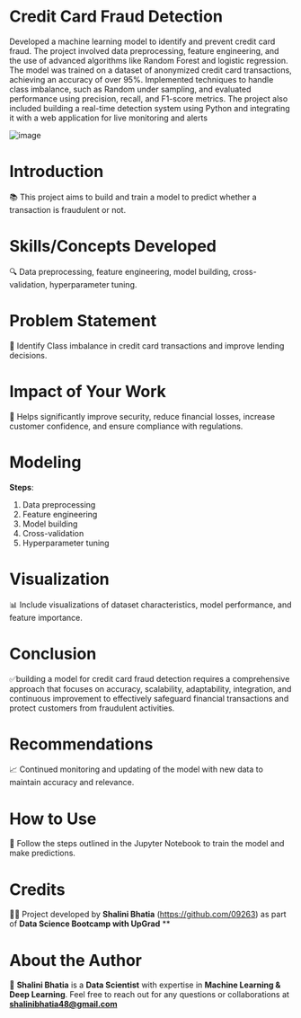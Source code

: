  # **Credit Card Fraud Detection**
  Developed a machine learning model to identify and prevent credit card fraud. The project involved data preprocessing, feature engineering, and the use of advanced algorithms like Random Forest and logistic regression. The model was trained on a dataset of anonymized credit card transactions, achieving an accuracy of over 95%. Implemented techniques to handle class imbalance, such as Random under sampling, and evaluated performance using precision, recall, and F1-score metrics. The project also included building a real-time detection system using Python and integrating it with a web application for live monitoring and alerts                                                                                                       

![image](https://github.com/09263/Credit_Card_-Fraud_detection/assets/145003524/8954a7fc-604c-4080-bcd4-92f78c322ef6)


# **Introduction**

📚 This project aims to build and train a model to predict  whether a transaction is fraudulent or not.

# **Skills/Concepts Developed**

🔍 Data preprocessing, feature engineering, model building, cross-validation, hyperparameter tuning.

# **Problem Statement**

🎯 Identify Class imbalance in credit card transactions and improve lending decisions.

# **Impact of Your Work**

💼 Helps significantly improve security, reduce financial losses, increase customer confidence, and ensure compliance with regulations.

# **Modeling**

**Steps**:

1) Data preprocessing
2) Feature engineering
3) Model building
4) Cross-validation
5) Hyperparameter tuning

# **Visualization**
📊 Include visualizations of dataset characteristics, model performance, and feature importance.

# **Conclusion**
✅building a model for credit card fraud detection requires a comprehensive approach that focuses on accuracy, scalability, adaptability, integration, and continuous improvement to effectively safeguard financial transactions and protect customers from fraudulent activities.

# **Recommendations**
📈 Continued monitoring and updating of the model with new data to maintain accuracy and relevance.

# **How to Use**
🔧 Follow the steps outlined in the Jupyter Notebook to train the model and make predictions.

# **Credits**
👨‍💻 Project developed by **Shalini Bhatia** (https://github.com/09263) as part of **Data Science Bootcamp with UpGrad**
**
# **About the Author**
👋 **Shalini Bhatia** is a **Data Scientist** with expertise in **Machine Learning & Deep Learning**. Feel free to reach out for any questions or collaborations at **shalinibhatia48@gmail.com**

